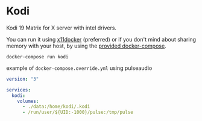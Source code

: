 # Kodi 

Kodi 19 Matrix for X server with intel drivers.

You can run it using [x11docker](https://github.com/mviereck/x11docker) (preferred)
or if you don't mind about sharing memory with your host, by using the 
[provided docker-compose](https://github.com/benoitvidis/docker-kodi/blob/main/docker-compose.yml).

```
docker-compose run kodi
```

example of `docker-compose.override.yml` using pulseaudio

```yaml
version: "3"

services:
  kodi:
    volumes:
      - ./data:/home/kodi/.kodi
      - /run/user/${UID:-1000}/pulse:/tmp/pulse    
```

